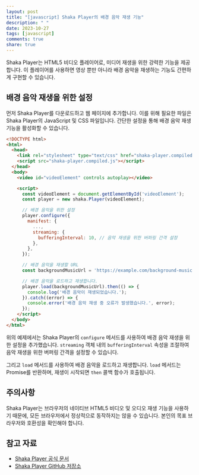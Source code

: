 ```yaml
---
layout: post
title: "[javascript] Shaka Player의 배경 음악 재생 기능"
description: " "
date: 2023-10-27
tags: [javascript]
comments: true
share: true
---
```


Shaka Player는 HTML5 비디오 플레이어로, 미디어 재생을 위한 강력한 기능을 제공합니다. 이 플레이어를 사용하면 영상 뿐만 아니라 배경 음악을 재생하는 기능도 간편하게 구현할 수 있습니다.

## 배경 음악 재생을 위한 설정

먼저 Shaka Player를 다운로드하고 웹 페이지에 추가합니다. 이를 위해 필요한 파일은 Shaka Player의 JavaScript 및 CSS 파일입니다. 간단한 설정을 통해 배경 음악 재생 기능을 활성화할 수 있습니다.

```html
<!DOCTYPE html>
<html>
  <head>
    <link rel="stylesheet" type="text/css" href="shaka-player.compiled.css">
    <script src="shaka-player.compiled.js"></script>
  </head>
  <body>
    <video id="videoElement" controls autoplay></video>

    <script>
      const videoElement = document.getElementById('videoElement');
      const player = new shaka.Player(videoElement);

      // 배경 음악을 위한 설정
      player.configure({
        manifest: {
          ...,
          streaming: {
            bufferingInterval: 10, // 음악 재생을 위한 버퍼링 간격 설정
          },
        },
      });

      // 배경 음악을 재생할 URL
      const backgroundMusicUrl = 'https://example.com/background-music.mp3';

      // 배경 음악을 로드하고 재생합니다.
      player.load(backgroundMusicUrl).then(() => {
        console.log('배경 음악이 재생되었습니다.');
      }).catch((error) => {
        console.error('배경 음악 재생 중 오류가 발생했습니다.', error);
      });
    </script>
  </body>
</html>
```

위의 예제에서는 Shaka Player의 `configure` 메서드를 사용하여 배경 음악 재생을 위한 설정을 추가했습니다. `streaming` 객체 내의 `bufferingInterval` 속성을 조절하여 음악 재생을 위한 버퍼링 간격을 설정할 수 있습니다.

그리고 `load` 메서드를 사용하여 배경 음악을 로드하고 재생합니다. `load` 메서드는 Promise를 반환하며, 재생이 시작되면 `then` 콜백 함수가 호출됩니다.

## 주의사항

Shaka Player는 브라우저의 네이티브 HTML5 비디오 및 오디오 재생 기능을 사용하기 때문에, 모든 브라우저에서 정상적으로 동작하지는 않을 수 있습니다. 본인의 목표 브라우저와 호환성을 확인해야 합니다.

## 참고 자료

- [Shaka Player 공식 문서](https://shaka-player-demo.appspot.com/docs/api/tutorial-creating.html)
- [Shaka Player GitHub 저장소](https://github.com/google/shaka-player)